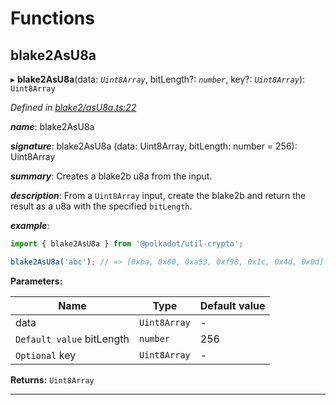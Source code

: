 

# Functions

<a id="blake2asu8a"></a>

##  blake2AsU8a

▸ **blake2AsU8a**(data: *`Uint8Array`*, bitLength?: *`number`*, key?: *`Uint8Array`*): `Uint8Array`

*Defined in [blake2/asU8a.ts:22](https://github.com/polkadot-js/common/blob/b1755d2/packages/util-crypto/src/blake2/asU8a.ts#L22)*

*__name__*: blake2AsU8a

*__signature__*: blake2AsU8a (data: Uint8Array, bitLength: number = 256): Uint8Array

*__summary__*: Creates a blake2b u8a from the input.

*__description__*: From a `Uint8Array` input, create the blake2b and return the result as a u8a with the specified `bitLength`.

*__example__*:   

```javascript
import { blake2AsU8a } from '@polkadot/util-crypto';

blake2AsU8a('abc'); // => [0xba, 0x80, 0xa53, 0xf98, 0x1c, 0x4d, 0x0d]
```

**Parameters:**

| Name | Type | Default value |
| ------ | ------ | ------ |
| data | `Uint8Array` | - |
| `Default value` bitLength | `number` | 256 |
| `Optional` key | `Uint8Array` | - |

**Returns:** `Uint8Array`

___

